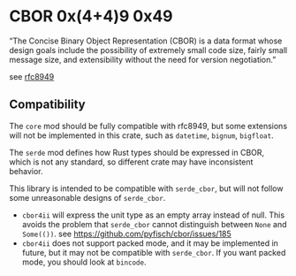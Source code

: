 # CBOR 0x(4+4)9 0x49

“The Concise Binary Object Representation (CBOR)
is a data format whose design goals include the possibility of extremely small code size,
fairly small message size, and extensibility without the need for version negotiation.”

see [rfc8949](https://www.rfc-editor.org/rfc/rfc8949.html)

## Compatibility

The `core` mod should be fully compatible with rfc8949,
but some extensions will not be implemented in this crate,
such as `datetime`, `bignum`, `bigfloat`.

The `serde` mod defines how Rust types should be expressed in CBOR,
which is not any standard,
so different crate may have inconsistent behavior.

This library is intended to be compatible with `serde_cbor`,
but will not follow some unreasonable designs of `serde_cbor`.

* `cbor4ii` will express the unit type as an empty array instead of null.
This avoids the problem that `serde_cbor` cannot distinguish between `None` and `Some(())`.
see https://github.com/pyfisch/cbor/issues/185
* `cbor4ii` does not support packed mode, and it may be implemented in future,
but it may not be compatible with `serde_cbor`.
If you want packed mode, you should look at `bincode`.
